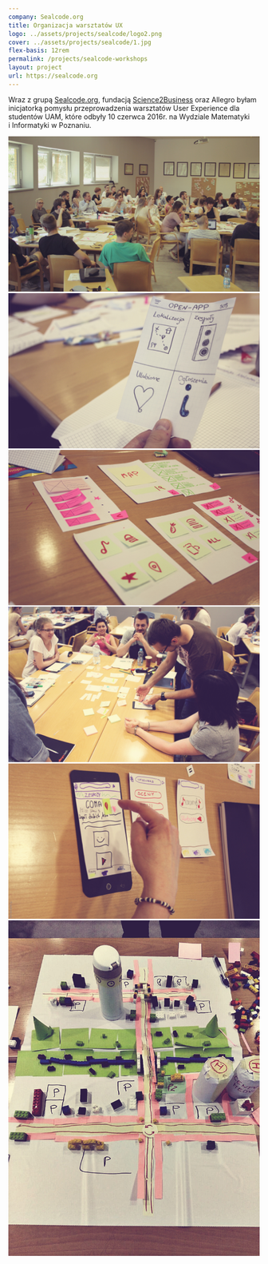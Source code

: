 ```yaml
---
company: Sealcode.org
title: Organizacja warsztatów UX
logo: ../assets/projects/sealcode/logo2.png
cover: ../assets/projects/sealcode/1.jpg
flex-basis: 12rem
permalink: /projects/sealcode-workshops
layout: project
url: https://sealcode.org
---
```

Wraz z&nbsp;grupą <a href="https://sealcode.org">Sealcode.org</a>, fundacją <a href="http://s2b.edu.pl/">Science2Business</a> oraz Allegro byłam inicjatorką pomysłu przeprowadzenia warsztatów User Experience dla studentów UAM, które odbyły 10 czerwca 2016r. na Wydziale Matematyki i&nbsp;Informatyki w&nbsp;Poznaniu.

<div class="project-image">
	<img src="../assets/projects/sealcode/1.jpg" />
</div>
<div class="project-image">
	<img src="../assets/projects/sealcode/2.jpg" />
</div>
<div class="project-image">
	<img src="../assets/projects/sealcode/3.jpg" />
</div>
<div class="project-image">
	<img src="../assets/projects/sealcode/4.jpg" />
</div>
<div class="project-image">
	<img src="../assets/projects/sealcode/5.jpg" />
</div>
<div class="project-image">
	<img src="../assets/projects/sealcode/6.jpg" />
</div>
